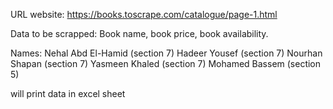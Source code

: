 URL website:
https://books.toscrape.com/catalogue/page-1.html

Data to be scrapped:
Book name, book price, book availability.

Names:
Nehal Abd El-Hamid (section 7)
Hadeer Yousef (section 7)
Nourhan Shapan (section 7)
Yasmeen Khaled (section 7)
Mohamed Bassem (section 5)

will print data in excel sheet
